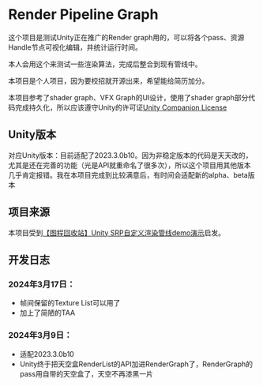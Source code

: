 ﻿# Render Pipeline Graph

这个项目是测试Unity正在推广的Render graph用的，可以将各个pass、资源Handle节点可视化编辑，并统计运行时间。

本人会用这个来测试一些渲染算法，完成后整合到现有管线中。

本项目是个人项目，因为要校招就开源出来，希望能给简历加分。

本项目参考了shader graph、VFX Graph的UI设计，使用了shader graph部分代码完成持久化，所以应该遵守Unity的许可证[Unity Companion License](http://www.unity3d.com/legal/licenses/Unity_Companion_License)

## Unity版本
对应Unity版本：目前适配了2023.3.0b10。因为非稳定版本的代码是天天改的，尤其是还在完善的功能（光是API就重命名了很多次），所以这个项目用其他版本几乎肯定报错。我在本项目完成到比较满意后，有时间会适配新的alpha、beta版本

## 项目来源

本项目受到[【图程回收站】Unity SRP自定义渲染管线demo演示](https://www.bilibili.com/video/BV1rj41117hy)启发。

## 开发日志
### 2024年3月17日：
- 帧间保留的Texture List可以用了
- 加上了简陋的TAA

### 2024年3月9日：
- 适配2023.3.0b10
- Unity终于把天空盒RenderList的API加进RenderGraph了，RenderGraph的pass用自带的天空盒了，天空不再漆黑一片

